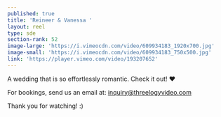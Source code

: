 ```yaml
---
published: true
title: 'Reineer & Vanessa '
layout: reel
type: sde
section-rank: 52
image-large: 'https://i.vimeocdn.com/video/609934183_1920x700.jpg'
image-small: 'https://i.vimeocdn.com/video/609934183_750x500.jpg'
link: 'https://player.vimeo.com/video/193207652'
---
```

A wedding that is so effortlessly romantic. Check it out! ❤

For bookings, send us an email at: inquiry@threelogyvideo.com

Thank you for watching! :)